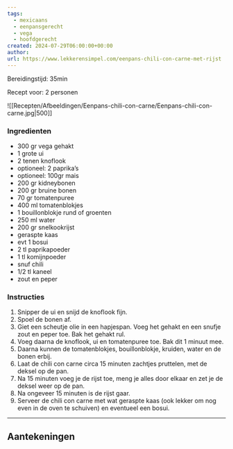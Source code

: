 ```yaml
---
tags:
  - mexicaans
  - eenpansgerecht
  - vega
  - hoofdgerecht
created: 2024-07-29T06:00:00+00:00
author: 
url: https://www.lekkerensimpel.com/eenpans-chili-con-carne-met-rijst
---
```

Bereidingstijd: 35min

Recept voor: 2 personen

![[Recepten/Afbeeldingen/Eenpans-chili-con-carne/Eenpans-chili-con-carne.jpg|500]]

### Ingredienten

- 300 gr vega gehakt
- 1  grote ui
- 2 tenen knoflook
- optioneel: 2 paprika’s
- optioneel: 100gr mais
- 200 gr kidneybonen
- 200 gr bruine bonen
- 70 gr tomatenpuree
- 400 ml tomatenblokjes
- 1  bouillonblokje rund of groenten
- 250 ml water
- 200 gr snelkookrijst
- geraspte kaas
- evt 1 bosui
- 2 tl paprikapoeder
- 1 tl komijnpoeder
- snuf chili
- 1/2 tl kaneel
- zout en peper

### Instructies

1. Snipper de ui en snijd de knoflook fijn.
2. Spoel de bonen af. 
3. Giet een scheutje olie in een hapjespan. Voeg het gehakt en een snufje zout en peper toe. Bak het gehakt rul.
4. Voeg daarna de knoflook, ui en tomatenpuree toe. Bak dit 1 minuut mee.
5. Daarna kunnen de tomatenblokjes, bouillonblokje, kruiden, water en de bonen erbij. 
6. Laat de chili con carne circa 15 minuten zachtjes pruttelen, met de deksel op de pan.
7. Na 15 minuten voeg je de rijst toe, meng je alles door elkaar en zet je de deksel weer op de pan.
8. Na ongeveer 15 minuten is de rijst gaar.
9. Serveer de chili con carne met wat geraspte kaas (ook lekker om nog even in de oven te schuiven) en eventueel een bosui.

-----

## Aantekeningen
